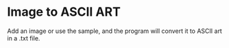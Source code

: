 # Image to ASCII ART
Add an image or use the sample, and the program will convert it to ASCII art in a .txt file.
